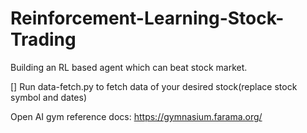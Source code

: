 # Reinforcement-Learning-Stock-Trading
Building an RL based agent which can beat stock market.

[] Run data-fetch.py to fetch data of your desired stock(replace stock symbol and dates)

Open AI gym reference docs: https://gymnasium.farama.org/